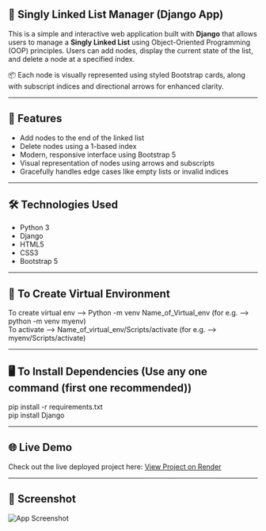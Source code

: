 ## 🔗 Singly Linked List Manager (Django App)

This is a simple and interactive web application built with **Django** that allows users to manage a **Singly Linked List** using Object-Oriented Programming (OOP) principles. Users can add nodes, display the current state of the list, and delete a node at a specified index.

📦 Each node is visually represented using styled Bootstrap cards, along with subscript indices and directional arrows for enhanced clarity.

---

## 🚀 Features

- Add nodes to the end of the linked list  
- Delete nodes using a 1-based index  
- Modern, responsive interface using Bootstrap 5  
- Visual representation of nodes using arrows and subscripts  
- Gracefully handles edge cases like empty lists or invalid indices

---

## 🛠️ Technologies Used

- Python 3  
- Django  
- HTML5  
- CSS3  
- Bootstrap 5

---

## 🔗 To Create Virtual Environment
To create virtual env --> Python -m venv Name_of_Virtual_env (for e.g. --> python -m venv myenv)  
To activate --> Name_of_virtual_env/Scripts/activate (for e.g. --> myenv/Scripts/activate)

---

## 🖥️ To Install Dependencies (Use any one command (first one recommended))
pip install -r requirements.txt  
pip install Django

---

## 🌐 Live Demo
Check out the live deployed project here: [View Project on Render](https://your-render-deployment-url.com)

---

## 📸 Screenshot
![App Screenshot](screenshot.png)
